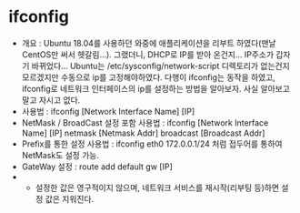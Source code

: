 ifconfig
========
* 개요 : Ubuntu 18.04를 사용하던 와중에 애플리케이션을 리부트 하였다(맨날 CentOS만 써서 헷갈림...). 그랬더니, DHCP로 IP를 받아 온건지... IP주소가 갑자기 바뀌었다... Ubuntu는 /etc/sysconfig/network-script 디렉토리가 없는건지 모르겠지만 수동으로 ip를 고정해야하였다. 다행이 ifconfig는 동작을 하였고, ifconfig로 네트워크 인터페이스의 ip를 설정하는 방법을 알아보자. 사실 알아보고말고 자시고 없다.
* 사용법 : ifconfig [Network Interface Name] [IP]
* NetMask / BroadCast 설정 포함 사용법 : ifconfig [Network Interface Name] [IP] netmask [Netmask Addr] broadcast [Broadcast Addr]
* Prefix를 통한 설정 사용법 : ifconfig eth0 172.0.0.1/24 처럼 접두어를 통하여 NetMask도 설정 가능.
* GateWay 설정 : route add default gw [IP]
* * 설정한 값은 영구적이지 않으며, 네트워크 서비스를 재시작(리부팅 등)하면 설정 값은 지워진다.
